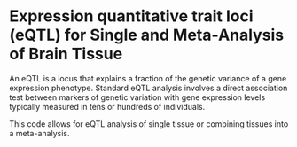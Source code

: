 # Expression quantitative trait loci (eQTL) for Single and Meta-Analysis of Brain Tissue 
       
An eQTL is a locus that explains a fraction of the genetic variance of a gene expression phenotype. Standard eQTL analysis involves a direct association test between markers of genetic variation with gene expression levels typically measured in tens or hundreds of individuals.            
         
This code allows for eQTL analysis of single tissue or combining tissues into a meta-analysis.                             
         
        
              
      
  
   
  
